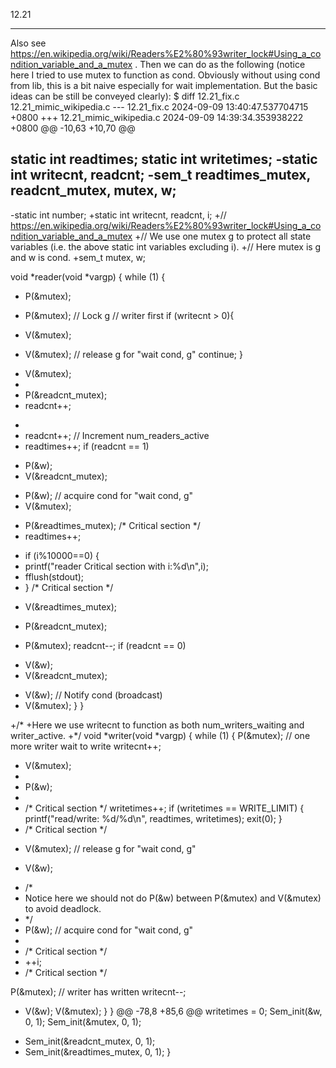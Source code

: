 12.21

---

Also see https://en.wikipedia.org/wiki/Readers%E2%80%93writer_lock#Using_a_condition_variable_and_a_mutex . Then we can do as the following (notice here I tried to use mutex to function as cond. Obviously without using cond from lib, this is a bit naive especially for wait implementation. But the basic ideas can be still be conveyed clearly):
$ diff 12.21_fix.c 12.21_mimic_wikipedia.c
--- 12.21_fix.c 2024-09-09 13:40:47.537704715 +0800
+++ 12.21_mimic_wikipedia.c 2024-09-09 14:39:34.353938222 +0800
@@ -10,63 +10,70 @@

static int readtimes;
static int writetimes;
-static int writecnt, readcnt;
-sem_t readtimes_mutex, readcnt_mutex, mutex, w;
-
-static int number;
+static int writecnt, readcnt, i;
+// https://en.wikipedia.org/wiki/Readers%E2%80%93writer_lock#Using_a_condition_variable_and_a_mutex
+// We use one mutex g to protect all state variables (i.e. the above static int variables excluding i).
+// Here mutex is g and w is cond.
+sem_t mutex, w;

void *reader(void *vargp) {
while (1) {
- P(&mutex);
+ P(&mutex); // Lock g
// writer first
if (writecnt > 0){
- V(&mutex);
+ V(&mutex); // release g for "wait cond, g"
continue;
}
- V(&mutex);
-
- P(&readcnt_mutex);
- readcnt++;
+
+ readcnt++; // Increment num_readers_active
+ readtimes++;
if (readcnt == 1)
- P(&w);
- V(&readcnt_mutex);
+ P(&w); // acquire cond for "wait cond, g"
+ V(&mutex);

- P(&readtimes_mutex);
/* Critical section */
- readtimes++;
+ if (i%10000==0) {
+ printf("reader Critical section with i:%d\n",i);
+ fflush(stdout);
+ }
/* Critical section */
- V(&readtimes_mutex);

- P(&readcnt_mutex);
+ P(&mutex);
readcnt--;
if (readcnt == 0)
- V(&w);
- V(&readcnt_mutex);
+ V(&w); // Notify cond (broadcast)
+ V(&mutex);
}
}

+/*
+Here we use writecnt to function as both num_writers_waiting and writer_active.
+*/
void *writer(void *vargp) {
while (1) {
P(&mutex);
// one more writer wait to write
writecnt++;
- V(&mutex);
-
- P(&w);
-
- /* Critical section */
writetimes++;
if (writetimes == WRITE_LIMIT) {
printf("read/write: %d/%d\n", readtimes, writetimes);
exit(0);
}
- /* Critical section */
+ V(&mutex); // release g for "wait cond, g"

- V(&w);
+ /*
+ Notice here we should not do P(&w) between P(&mutex) and V(&mutex) to avoid deadlock.
+ */
+ P(&w); // acquire cond for "wait cond, g"
+
+ /* Critical section */
+ ++i;
+ /* Critical section */

P(&mutex);
// writer has written
writecnt--;
+ V(&w);
V(&mutex);
}
}
@@ -78,8 +85,6 @@
   writetimes = 0;
   Sem_init(&w, 0, 1);
   Sem_init(&mutex, 0, 1);
-  Sem_init(&readcnt_mutex, 0, 1);
-  Sem_init(&readtimes_mutex, 0, 1);
 }